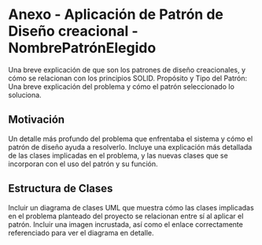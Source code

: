 # Anexo - Aplicación de Patrón de Diseño creacional - NombrePatrónElegido
Una breve explicación de que son los patrones de diseño creacionales, y cómo se
relacionan con los principios SOLID.
Propósito y Tipo del Patrón: Una breve explicación del problema y cómo el patrón
seleccionado lo soluciona.

## Motivación
Un detalle más profundo del problema que enfrentaba el sistema y cómo el patrón
de diseño ayuda a resolverlo. Incluye una explicación más detallada de las clases
implicadas en el problema, y las nuevas clases que se incorporan con el uso del
patrón y su función.

## Estructura de Clases
Incluir un diagrama de clases UML que muestra cómo las clases implicadas en el
problema planteado del proyecto se relacionan entre sí al aplicar el patrón. Incluir
una imagen incrustada, así como el enlace correctamente referenciado para ver el
diagrama en detalle.
